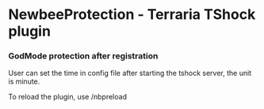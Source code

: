 # NewbeeProtection - Terraria TShock plugin
<h3>GodMode protection after registration</h3>
<p>User can set the time in config file after starting the tshock server, the unit is minute.</p>
<p>To reload the plugin, use /nbpreload</p>
